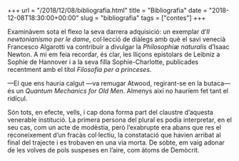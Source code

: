 +++
url = "/2018/12/08/bibliografia.html"
title = "Bibliografia"
date = "2018-12-08T18:30:00+00:00"
slug = "bibliografia"
tags = ["contes"]
+++

Examinàvem sota el flexo la seva darrera adquisició: un exemplar d’*Il newtonianismo per le dame*, col·lecció de diàlegs amb què el savi venecià Francesco Algarotti va contribuir a divulgar la *Philosophiæ naturalis* d’Isaac Newton. A mi em feia recordar, és clar, les lliçons epistolars de Leibniz a Sophie de Hannover i a la seva filla Sophie-Charlotte, publicades recentment amb el títol *Filosofia per a princeses*.

—El que ens hauria calgut —va remugar Atwood, regirant-se en la butaca— és un *Quantum Mechanics for Old Men*. Almenys així no hauríem fet tant el ridícul.

Són tots, en efecte, vells, i cap dona forma part del claustre d’aquesta venerable institució. La primera persona del plural es podia interpretar, en el seu cas, com un acte de modèstia, però l’exabrupte era abans que res el reconeixement d’un fracàs col·lectiu, la constatació que havien arribat al final del trajecte i es trobaven en una via morta. De sobte, em vaig adonar de les volves de pols suspeses en l’aire, com àtoms de Demòcrit.

